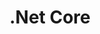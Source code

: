---
layout: posts_by_category
categories: dotnet-core
title: .Net Core
permalink: /category/dotnet-core
---